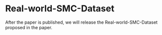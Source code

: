 # Real-world-SMC-Dataset
 After the paper is published, we will release the Real-world-SMC-Dataset proposed in the paper.
